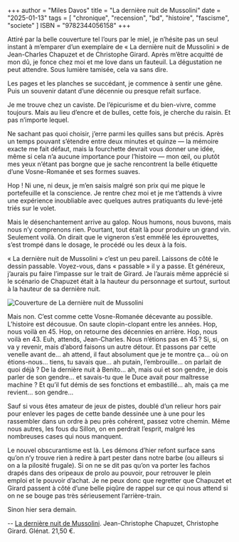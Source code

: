 +++
author = "Miles Davos"
title = "La dernière nuit de Mussolini"
date = "2025-01-13"
tags = [
    "chronique", "recension", "bd", "histoire", "fascisme", "societe"
]
ISBN = "9782344056158"
+++

Attiré par la belle couverture tel l’ours par le miel, je n’hésite pas un seul instant à m’emparer d’un exemplaire de « La dernière nuit de Mussolini » de Jean-Charles Chapuzet et de Christophe Girard. Après m’être acquitté de mon dû, je fonce chez moi et me love dans un fauteuil. La dégustation ne peut attendre. Sous lumière tamisée, cela va sans dire.

Les pages et les planches se succédant, je commence à sentir une gêne. Puis un souvenir datant d’une décennie ou presque refait surface.

Je me trouve chez un caviste. De l’épicurisme et du bien-vivre, comme toujours. Mais au lieu d’encre et de bulles, cette fois, je cherche du raisin. Et pas n’importe lequel.

Ne sachant pas quoi choisir, j’erre parmi les quilles sans but précis. Après un temps pouvant s’étendre entre deux minutes et quinze — la mémoire exacte me fait défaut, mais la fourchette devrait vous donner une idée, même si cela n’a aucune importance pour l’histoire — mon œil, ou plutôt mes yeux n’étant pas borgne que je sache rencontrent la belle étiquette d’une Vosne-Romanée et ses formes suaves.

Hop ! Ni une, ni deux, je m’en saisis malgré son prix qui me pique le portefeuille et la conscience. Je rentre chez moi et je me t’attends à vivre une expérience inoubliable avec quelques autres pratiquants du levé-jeté triés sur le volet.

Mais le désenchantement arrive au galop. Nous humons, nous buvons, mais nous n’y comprenons rien. Pourtant, tout était là pour produire un grand vin. Seulement voilà. On dirait que le vigneron s’est emmêlé les éprouvettes, s’est trompé dans le dosage, le procédé ou les deux à la fois.

« La dernière nuit de Mussolini » c’est un peu pareil. Laissons de côté le dessin passable. Voyez-vous, dans « passable » il y a passe. Et généreux, j’aurais pu faire l’impasse sur le trait de Girard. Je l’aurais même apprécié si le scénario de Chapuzet était à la hauteur du personnage et surtout, surtout à la hauteur de sa dernière nuit.

![Couverture de La dernière nuit de Mussolini](/images/la-derniere-nuit-de-mussolini.jpeg)

Mais non. C’est comme cette Vosne-Romanée décevante au possible. L’histoire est décousue. On saute clopin-clopant entre les années. Hop, nous voilà en 45. Hop, on retourne des décennies en arrière. Hop, nous voilà en 43. Euh, attends, Jean-Charles. Nous n’étions pas en 45 ? Si, si, on va y revenir, mais d’abord faisons un autre détour. Et passons par cette venelle avant de… ah attend, il faut absolument que je te montre ça… où on étions-nous… tiens, tu savais que… ah putain, l’embrouille… on parlait de quoi déjà ? De la dernière nuit à Benito… ah, mais oui et son gendre, je dois parler de son gendre… et savais-tu que le Duce avait pour maîtresse machine ? Et qu’il fut démis de ses fonctions et embastillé… ah, mais ça me revient… son gendre…

Sauf si vous êtes amateur de jeux de pistes, doublé d’un relieur hors pair pour enlever les pages de cette bande dessinée une à une pour les rassembler dans un ordre à peu près cohérent, passez votre chemin. Même nous autres, les fous du Sillon, on en perdrait l’esprit, malgré les nombreuses cases qui nous manquent.

Le nouvel obscurantisme est là. Les démons d’hier refont surface sans qu’on n’y trouve rien à redire à part pester dans notre barbe (ou ailleurs si on a la pilosité frugale). Si on ne se dit pas qu’on va porter les fachos drapés dans des oripeaux de prolo au pouvoir, pour retrouver le plein emploi et le pouvoir d’achat. Je ne peux donc que regretter que Chapuzet et Girard passent à côté d’une belle piqûre de rappel sur ce qui nous attend si on ne se bouge pas très sérieusement l’arrière-train.

Sinon hier sera demain.

--
[La dernière nuit de Mussolini](https://www.glenat.com/1000-feuilles/la-derniere-nuit-de-mussolini-9782344056158). Jean-Christophe Chapuzet, Christophe Girard. Glénat. 21,50 €.
